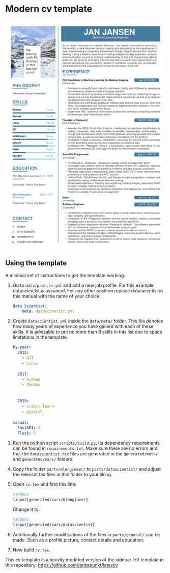 # Modern cv template

![Alt text](cv.png?raw=true "Example screenshot")

## Using the template
A minimal set of instructions to get the template working.

1. Go to `data/profile.yml` and add a new job profile. For this example datascientist is assumed. For any other position replace datascientist in this manual with the name of your choice.
    ```yml
    Data Scientist:
        meta: datascientist.yml
    ```
2. Create `datascientist.yml` inside the `data/meta/` folder. This file denotes how many years of experience you have gained with each of these skills. It is advisable to put no more than 8 skills in this list due to space limitations in the template.
    ```yml
    by-year:
      2012:
        - GIT
        - Linux

      2017:
        - Python
        - Pandas


      2019:
        - scikit-learn
        - pytorch

    manual:
      FastAPI: 2
      Flask: 2
    ```
3. Run the python script `scripts/build.py`. Its dependency requirements can be found in `requirements.txt`. Make sure there are no errors and that the `datascientist.tex` files are generated in the `generated/meta/` and `generated/vars/` folders.
4. Copy the folder `parts/mlengineer/` to `parts/datascientist/` and adjust the relevant tex files in this folder to your liking.
5. Open `cv.tex` and find this line:
    ```tex
    %jobpos
    \input{generated/vars/mlengineer}
    ```
    
    Change it to:
    ```tex
    %jobpos
    \input{generated/vars/datascientist}
    ```
6. Additionally further modifications of the files in `parts/general/` can be made. Such as a profile picture, contact details and education. 
7. Now build `cv.tex`. 


This cv template is a heavily modified version of the sidebar left template in this repository: https://github.com/jankapunkt/latexcv
